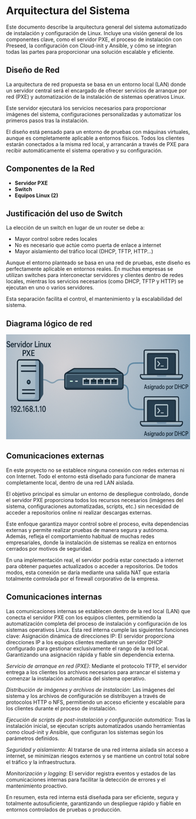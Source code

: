 # Arquitectura del Sistema

Este documento describe la arquitectura general del sistema automatizado de instalación y configuración de Linux.
Incluye una visión general de los componentes clave, como el servidor PXE, el proceso de instalación con Preseed, la configuración con Cloud-init y Ansible, y cómo se integran todas las partes para proporcionar una solución escalable y eficiente.

## Diseño de Red

La arquitectura de red propuesta se basa en un entorno local (LAN) donde un servidor central será el encargado de ofrecer servicios de arranque por red (PXE) y automatización de la instalación de sistemas operativos Linux.

Este servidor ejecutará los servicios necesarios para proporcionar imágenes del sistema, configuraciones personalizadas y automatizar los primeros pasos tras la instalación.

El diseño está pensado para un entorno de pruebas con máquinas virtuales, aunque es completamente aplicable a entornos físicos. Todos los clientes estarán conectados a la misma red local, y arrancarán a través de PXE para recibir automáticamente el sistema operativo y su configuración.

## Componentes de la Red

- **Servidor PXE**
- **Switch**
- **Equipos Linux (2)**

## Justificación del uso de Switch

La elección de un switch en lugar de un router se debe a:

- Mayor control sobre redes locales
- No es necesario que actúe como puerta de enlace a internet
- Mayor aislamiento del tráfico local (DHCP, TFTP, HTTP…)

Aunque el entorno planteado se basa en una red de pruebas, este diseño es perfectamente aplicable en entornos reales. En muchas empresas se utilizan switches para interconectar servidores y clientes dentro de redes locales, mientras los servicios necesarios (como DHCP, TFTP y HTTP) se ejecutan en uno o varios servidores.

Esta separación facilita el control, el mantenimiento y la escalabilidad del sistema.

## Diagrama lógico de red

![Diagrama de red](/docs/pics/diagrama_red.png)

## Comunicaciones externas

En este proyecto no se establece ninguna conexión con redes externas ni con Internet. Todo el entorno está diseñado para funcionar de manera completamente local, dentro de una red LAN aislada.

El objetivo principal es simular un entorno de despliegue controlado, donde el servidor PXE proporciona todos los recursos necesarios (imágenes del sistema, configuraciones automatizadas, scripts, etc.) sin necesidad de acceder a repositorios online ni realizar descargas externas.

Este enfoque garantiza mayor control sobre el proceso, evita dependencias externas y permite realizar pruebas de manera segura y autónoma. Además, refleja el comportamiento habitual de muchas redes empresariales, donde la instalación de sistemas se realiza en entornos cerrados por motivos de seguridad.

En una implementación real, el servidor podría estar conectado a internet para obtener paquetes actualizados o acceder a repositorios. De todos modos, esta conexión se daría mediante una salida NAT que estaría totalmente controlada por el firewall corporativo de la empresa.

## Comunicaciones internas

Las comunicaciones internas se establecen dentro de la red local (LAN) que conecta el servidor PXE con los equipos clientes, permitiendo la automatización completa del proceso de instalación y configuración de los sistemas operativos Linux.
Esta red interna cumple las siguientes funciones clave:
Asignación dinámica de direcciones IP: El servidor proporciona direcciones IP a los equipos clientes mediante un servidor DHCP configurado para gestionar exclusivamente el rango de la red local. Garantizando una asignación rápida y fiable sin dependencia externa.


*Servicio de arranque en red (PXE)*: Mediante el protocolo TFTP, el servidor entrega a los clientes los archivos necesarios para arrancar el sistema y comenzar la instalación automática del sistema operativo.


*Distribución de imágenes y archivos de instalación*: Las imágenes del sistema y los archivos de configuración se distribuyen a través de protocolos HTTP o NFS, permitiendo un acceso eficiente y escalable para los clientes durante el proceso de instalación.


*Ejecución de scripts de post-instalación y configuración automática*: Tras la instalación inicial, se ejecutan scripts automatizados usando herramientas como cloud-init y Ansible, que configuran los sistemas según los parámetros definidos.


*Seguridad y aislamiento*: Al tratarse de una red interna aislada sin acceso a internet, se minimizan riesgos externos y se mantiene un control total sobre el tráfico y la infraestructura.


*Monitorización y logging*: El servidor registra eventos y estados de las comunicaciones internas para facilitar la detección de errores y el mantenimiento proactivo.


En resumen, esta red interna está diseñada para ser eficiente, segura y totalmente autosuficiente, garantizando un despliegue rápido y fiable en entornos controlados de pruebas o producción.
